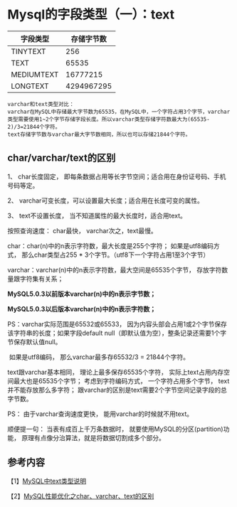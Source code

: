 # Mysql的字段类型（一）：text

| 字段类型   | 存储字节数 |
| ---------- | ---------- |
| TINYTEXT   | 256        |
| TEXT       | 65535      |
| MEDIUMTEXT | 16777215   |
| LONGTEXT   | 4294967295 |

```
varchar和text类型对比：
varchar在MySQL中存储最大字节数为65535，在MySQL中，一个字符占用3个字节，varchar类型需要使用1~2个字节存储字段长度。所以varchar类型存储字符数最大为(65535-2)/3=21844个字符。
text存储字节数与varchar最大字节数相同，所以也可以存储21844个字符。
```

## char/varchar/text的区别

1、 char长度固定， 即每条数据占用等长字节空间；适合用在身份证号码、手机号码等定。

2、 varchar可变长度，可以设置最大长度；适合用在长度可变的属性。

3、 text不设置长度， 当不知道属性的最大长度时，适合用text。



按照查询速度： char最快， varchar次之，text最慢。



char：char(n)中的n表示字符数，最大长度是255个字符； 如果是utf8编码方式， 那么char类型占255 * 3个字节。（utf8下一个字符占用1至3个字节）



varchar：varchar(n)中的n表示字符数，最大空间是65535个字节， 存放字符数量跟字符集有关系；

   **MySQL5.0.3以前版本varchar(n)中的n表示字节数；**

   **MySQL5.0.3以后版本varchar(n)中的n表示字符数；**

PS：varchar实际范围是65532或65533， 因为内容头部会占用1或2个字节保存该字符串的长度；如果字段default null（即默认值为空），整条记录还需要1个字节保存默认值null。

​    如果是utf8编码， 那么varchar最多存65532/3 = 21844个字符。



text跟varchar基本相同， 理论上最多保存65535个字符， 实际上text占用内存空间最大也是65535个字节； 考虑到字符编码方式， 一个字符占用多个字节， text并不能存放那么多字符； 跟varchar的区别是text需要2个字节空间记录字段的总字节数。

PS： 由于varchar查询速度更快， 能用varchar的时候就不用text。



顺便提一句： 当表有成百上千万条数据时， 就要使用MySQL的分区(partition)功能， 原理有点像分治算法，就是将数据切割成多个部分。



## 参考内容

【1】[MySQL中text类型说明](https://www.cnblogs.com/shaoshuai95928/p/mysql.html)

【2】[MySQL性能优化之char、varchar、text的区别](https://blog.csdn.net/brycegao321/article/details/78038272)